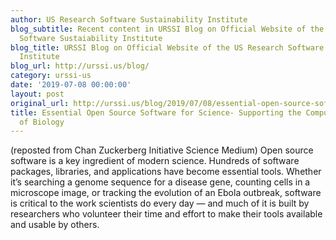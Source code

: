 ```yaml
---
author: US Research Software Sustainability Institute
blog_subtitle: Recent content in URSSI Blog on Official Website of the US Research
  Software Sustaiability Institute
blog_title: URSSI Blog on Official Website of the US Research Software Sustaiability
  Institute
blog_url: http://urssi.us/blog/
category: urssi-us
date: '2019-07-08 00:00:00'
layout: post
original_url: http://urssi.us/blog/2019/07/08/essential-open-source-software-for-science-supporting-the-computational-foundations-of-biology/
title: Essential Open Source Software for Science- Supporting the Computational Foundations
  of Biology
---
```


(reposted from Chan Zuckerberg Initiative Science Medium)
Open source software is a key ingredient of modern science. Hundreds of software packages, libraries, and applications have become essential tools. Whether it’s searching a genome sequence for a disease gene, counting cells in a microscope image, or tracking the evolution of an Ebola outbreak, software is critical to the work scientists do every day — and much of it is built by researchers who volunteer their time and effort to make their tools available and usable by others.